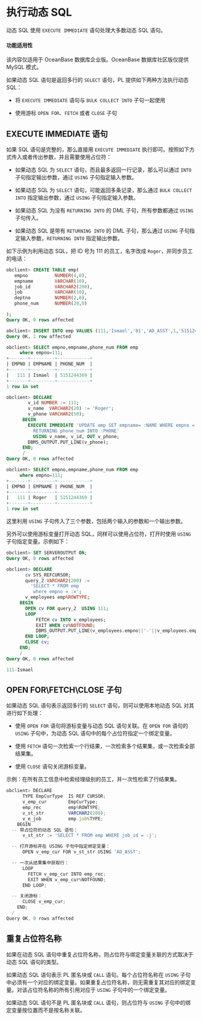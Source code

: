 # 执行动态 SQL

动态 SQL 使用 `EXECUTE IMMEDIATE` 语句处理大多数动态 SQL 语句。

  <main id="notice" >
    <h4>功能适用性</h4>
    <p>该内容仅适用于 OceanBase 数据库企业版。OceanBase 数据库社区版仅提供 MySQL 模式。</p>
  </main>

如果动态 SQL 语句是返回多行的 `SELECT` 语句，PL 提供如下两种方法执行动态 SQL：

* 将 `EXECUTE IMMEDIATE` 语句与 `BULK COLLECT INTO` 子句一起使用

* 使用游标 `OPEN FOR`、`FETCH` 或者 `CLOSE` 子句

## EXECUTE IMMEDIATE 语句

如果 SQL 语句是完整的，那么直接用 `EXECUTE IMMEDIATE` 执行即可。按照如下方式传入或者传出参数，并且需要使用占位符：

* 如果动态 SQL 为 `SELECT` 语句，而且最多返回一行记录，那么可以通过 `INTO` 子句指定输出参数，通过 `USING` 子句指定输入参数。

* 如果动态 SQL 为 `SELECT` 语句，可能返回多条记录，那么通过 `BULK COLLECT INTO` 指定输出参数，通过 `USING` 子句指定输入参数。

* 如果动态 SQL 为没有 `RETURNING INTO` 的 DML 子句，所有参数都通过 `USING` 子句传入。

* 如果动态 SQL 是带有 `RETURNING INTO` 的 DML 子句，那么通过 `USING` 子句指定输入参数，`RETURNING INTO` 指定输出参数。

如下示例为利用动态 SQL，把 ID 号为 111 的员工，名字改成 `Roger`，并同步员工的电话：

```sql
obclient> CREATE TABLE emp(  
   empno          NUMBER(4,0),  
   empname        VARCHAR(10),
   job_id         VARCHAR2(200),
   job            VARCHAR(10),    
   deptno         NUMBER(2,0),
   phone_num      NUMBER(20,0)

);
Query OK, 0 rows affected

obclient> INSERT INTO emp VALUES (111,'Ismael','01','AD_ASST',1,'5151244369');
Query OK, 1 row affected

obclient> SELECT empno,empname,phone_num FROM emp
     where empno=111;
+-------+---------+------------+
| EMPNO | EMPNAME | PHONE_NUM  |
+-------+---------+------------+
|   111 | Ismael  | 5151244369 |
+-------+---------+------------+
1 row in set

obclient> DECLARE
        v_id NUMBER := 111;
        v_name  VARCHAR2(20) := 'Roger';
        v_phone VARCHAR2(50);
      BEGIN
        EXECUTE IMMEDIATE 'UPDATE emp SET empname= :NAME WHERE empno = :ID
          RETURNING phone_num INTO :PHONE'
          USING v_name, v_id, OUT v_phone;
        DBMS_OUTPUT.PUT_LINE(v_phone);
      END;
      /
Query OK, 0 rows affected

obclient> SELECT empno,empname,phone_num FROM emp
     where empno=111;
+-------+---------+------------+
| EMPNO | EMPNAME | PHONE_NUM  |
+-------+---------+------------+
|   111 | Roger   | 5151244369 |
+-------+---------+------------+
1 row in set
```

这里利用 `USING` 子句传入了三个参数，包括两个输入的参数和一个输出参数。

另外可以使用游标变量打开动态 SQL，同样可以使用占位符，打开时使用 `USING` 子句指定变量。示例如下：

```sql
obclient> SET SERVEROUTPUT ON;
Query OK, 0 rows affected

obclient> DECLARE
       cv SYS_REFCURSOR;
       query_2 VARCHAR2(200) :=
         'SELECT * FROM emp
          where empno = :x';
       v_employees emp%ROWTYPE;
     BEGIN
       OPEN cv FOR query_2  USING 111;
       LOOP
           FETCH cv INTO v_employees;
           EXIT WHEN cv%NOTFOUND;
           DBMS_OUTPUT.PUT_LINE(v_employees.empno||'-'||v_employees.empname);
       END LOOP;
       CLOSE cv;
     END;
     /
Query OK, 0 rows affected

111-Ismael
```



## OPEN FOR\\FETCH\\CLOSE 子句

如果动态 SQL 语句表示返回多行的 `SELECT` 语句，则可以使用本地动态 SQL 对其进行如下处理：

* 使用 `OPEN FOR` 语句将游标变量与动态 SQL 语句关联。在 `OPEN FOR` 语句的 `USING` 子句中，为动态 SQL 语句中的每个占位符指定一个绑定变量。

* 使用 `FETCH` 语句一次检索一个行结果，一次检索多个结果集，或一次检索全部结果集。

* 使用 `CLOSE` 语句关闭游标变量。


示例：在所有员工信息中检索经理级别的员工，并一次性检索了行结果集。

```javascript
obclient> DECLARE
      TYPE EmpCurType  IS REF CURSOR;
      v_emp_cur        EmpCurType;
      emp_rec          emp%ROWTYPE;
      v_st_str         VARCHAR2(200);
      v_e_job          emp.job%TYPE;
    BEGIN
  -- 带占位符的动态 SQL 语句：
      v_st_str := 'SELECT * FROM emp WHERE job_id = :j';

  -- 打开游标并在 USING 子句中指定绑定变量：
      OPEN v_emp_cur FOR v_st_str USING 'AD_ASST';

  -- 一次从结果集中获取行：
      LOOP
        FETCH v_emp_cur INTO emp_rec;
        EXIT WHEN v_emp_cur%NOTFOUND;
      END LOOP;

  -- 关闭游标：
      CLOSE v_emp_cur;
    END;
  /
Query OK, 0 rows affected
```

## 重复占位符名称

如果在动态 SQL 语句中重复占位符名称，则占位符与绑定变量关联的方式取决于动态 SQL 语句的类型。

如果动态 SQL 语句表示 PL 匿名块或 `CALL` 语句。每个占位符名称在 `USING` 子句中必须有一个对应的绑定变量。如果重复占位符名称，则无需重复其对应的绑定变量。对该占位符名称的所有引用对应于 `USING` 子句中的一个绑定变量。

如果动态 SQL 语句不是 PL 匿名块或 `CALL` 语句，则占位符与 `USING` 子句中的绑定变量按位置而不是按名称关联。

